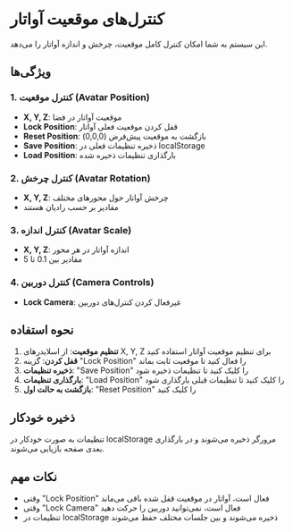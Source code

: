 # کنترل‌های موقعیت آواتار

این سیستم به شما امکان کنترل کامل موقعیت، چرخش و اندازه آواتار را می‌دهد.

## ویژگی‌ها

### 1. کنترل موقعیت (Avatar Position)
- **X, Y, Z**: موقعیت آواتار در فضا
- **Lock Position**: قفل کردن موقعیت فعلی آواتار
- **Reset Position**: بازگشت به موقعیت پیش‌فرض (0,0,0)
- **Save Position**: ذخیره تنظیمات فعلی در localStorage
- **Load Position**: بارگذاری تنظیمات ذخیره شده

### 2. کنترل چرخش (Avatar Rotation)
- **X, Y, Z**: چرخش آواتار حول محورهای مختلف
- مقادیر بر حسب رادیان هستند

### 3. کنترل اندازه (Avatar Scale)
- **X, Y, Z**: اندازه آواتار در هر محور
- مقادیر بین 0.1 تا 5

### 4. کنترل دوربین (Camera Controls)
- **Lock Camera**: غیرفعال کردن کنترل‌های دوربین

## نحوه استفاده

1. **تنظیم موقعیت**: از اسلایدرهای X, Y, Z برای تنظیم موقعیت آواتار استفاده کنید
2. **قفل کردن**: گزینه "Lock Position" را فعال کنید تا موقعیت ثابت بماند
3. **ذخیره تنظیمات**: "Save Position" را کلیک کنید تا تنظیمات ذخیره شود
4. **بارگذاری تنظیمات**: "Load Position" را کلیک کنید تا تنظیمات قبلی بارگذاری شود
5. **بازگشت به حالت اول**: "Reset Position" را کلیک کنید

## ذخیره خودکار

تنظیمات به صورت خودکار در localStorage مرورگر ذخیره می‌شوند و در بارگذاری بعدی صفحه بازیابی می‌شوند.

## نکات مهم

- وقتی "Lock Position" فعال است، آواتار در موقعیت قفل شده باقی می‌ماند
- وقتی "Lock Camera" فعال است، نمی‌توانید دوربین را حرکت دهید
- تنظیمات در localStorage ذخیره می‌شوند و بین جلسات مختلف حفظ می‌شوند
